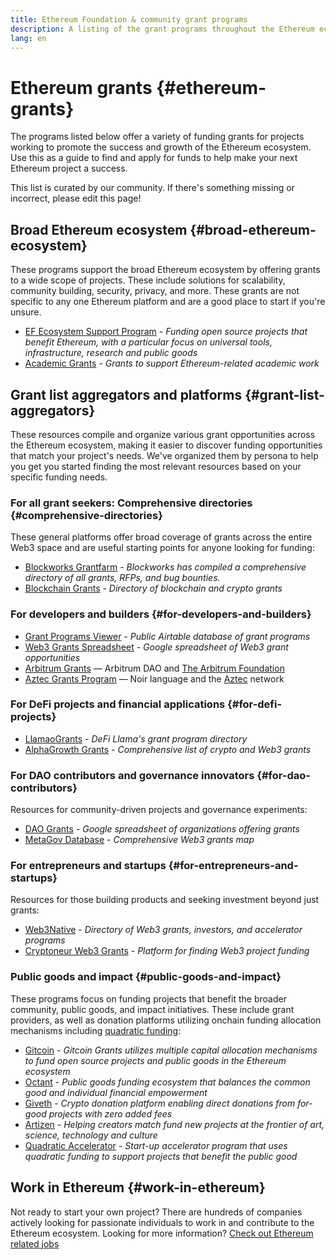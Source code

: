 ```yaml
---
title: Ethereum Foundation & community grant programs
description: A listing of the grant programs throughout the Ethereum ecosystem.
lang: en
---
```


# Ethereum grants {#ethereum-grants}

The programs listed below offer a variety of funding grants for projects working to promote the success and growth of the Ethereum ecosystem. Use this as a guide to find and apply for funds to help make your next Ethereum project a success.

This list is curated by our community. If there's something missing or incorrect, please edit this page!

## Broad Ethereum ecosystem {#broad-ethereum-ecosystem}

These programs support the broad Ethereum ecosystem by offering grants to a wide scope of projects. These include solutions for scalability, community building, security, privacy, and more. These grants are not specific to any one Ethereum platform and are a good place to start if you're unsure.

- [EF Ecosystem Support Program](https://esp.ethereum.foundation) - _Funding open source projects that benefit Ethereum, with a particular focus on universal tools, infrastructure, research and public goods_
- [Academic Grants](https://esp.ethereum.foundation/academic-grants) - _Grants to support Ethereum-related academic work_

## Grant list aggregators and platforms {#grant-list-aggregators}

These resources compile and organize various grant opportunities across the Ethereum ecosystem, making it easier to discover funding opportunities that match your project's needs. We've organized them by persona to help you get you started finding the most relevant resources based on your specific funding needs.

### For all grant seekers: Comprehensive directories {#comprehensive-directories}

These general platforms offer broad coverage of grants across the entire Web3 space and are useful starting points for anyone looking for funding:

- [Blockworks Grantfarm](https://blockworks.co/grants/programs) - _Blockworks has compiled a comprehensive directory of all grants, RFPs, and bug bounties._
- [Blockchain Grants](https://www.blockchaingrants.org/) - _Directory of blockchain and crypto grants_

### For developers and builders {#for-developers-and-builders}

- [Grant Programs Viewer](https://airtable.com/shr86elKgWTSCP4AY) - _Public Airtable database of grant programs_
- [Web3 Grants Spreadsheet](https://docs.google.com/spreadsheets/d/1c8koZCI-GLnD8MG-eFcXPOBCNu1v8-aXIfwAAvc7AMc/edit#gid=0) - _Google spreadsheet of Web3 grant opportunities_
- [Arbitrum Grants](https://arbitrum.foundation/grants) — Arbitrum DAO and [The Arbitrum Foundation](https://arbitrum.foundation/)
- [Aztec Grants Program](https://aztec.network/grants) — Noir language and the [Aztec](https://aztec.network/) network

### For DeFi projects and financial applications {#for-defi-projects}

- [LlamaoGrants](https://wiki.defillama.com/wiki/LlamaoGrants) - _DeFi Llama's grant program directory_
- [AlphaGrowth Grants](https://alphagrowth.io/crypto-web3-grants-list) - _Comprehensive list of crypto and Web3 grants_

### For DAO contributors and governance innovators {#for-dao-contributors}

Resources for community-driven projects and governance experiments:

- [DAO Grants](https://docs.google.com/spreadsheets/d/1XHc-p_MHNRdjacc8uOEjtPoWL86olP4GyxAJOFO0zxY/edit#gid=0) - _Google spreadsheet of organizations offering grants_
- [MetaGov Database](https://docs.google.com/spreadsheets/d/1e5g-dlWWsK2DZoZGBgfxyfGNSddLk-V7sLEgfPjEhbA/edit#gid=780420708) - _Comprehensive Web3 grants map_

### For entrepreneurs and startups {#for-entrepreneurs-and-startups}

Resources for those building products and seeking investment beyond just grants:

- [Web3Native](https://www.web3native.co/) - _Directory of Web3 grants, investors, and accelerator programs_
- [Cryptoneur Web3 Grants](https://www.cryptoneur.xyz/web3-grants) - _Platform for finding Web3 project funding_

### Public goods and impact {#public-goods-and-impact}

These programs focus on funding projects that benefit the broader community, public goods, and impact initiatives. These include grant providers, as well as donation platforms utilizing onchain funding allocation mechanisms including [quadratic funding](/defi/#quadratic-funding):

- [Gitcoin](https://www.gitcoin.co/program) - _Gitcoin Grants utilizes multiple capital allocation mechanisms to fund open source projects and public goods in the Ethereum ecosystem_
- [Octant](https://octant.app/home) - _Public goods funding ecosystem that balances the common good and individual financial empowerment_
- [Giveth](https://giveth.io/) - _Crypto donation platform enabling direct donations from for-good projects with zero added fees_
- [Artizen](https://artizen.fund/) - _Helping creators match fund new projects at the frontier of art, science, technology and culture_
- [Quadratic Accelerator](https://qacc.giveth.io/) - _Start-up accelerator program that uses quadratic funding to support projects that benefit the public good_


## Work in Ethereum {#work-in-ethereum}

Not ready to start your own project? There are hundreds of companies actively looking for passionate individuals to work in and contribute to the Ethereum ecosystem. Looking for more information? [Check out Ethereum related jobs](/community/get-involved/#ethereum-jobs)

